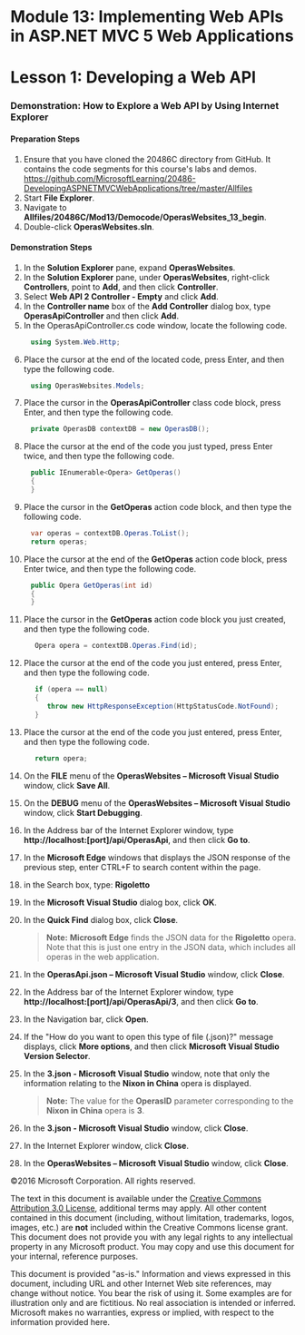 ﻿# Module 13: Implementing Web APIs in ASP.NET MVC 5 Web Applications

# Lesson 1: Developing a Web API

### Demonstration: How to Explore a Web API by Using Internet Explorer

#### Preparation Steps

1. Ensure that you have cloned the 20486C directory from GitHub. It contains the code segments for this course's labs and demos. https://github.com/MicrosoftLearning/20486-DevelopingASPNETMVCWebApplications/tree/master/Allfiles
2. Start **File Explorer**.
3. Navigate to **Allfiles/20486C/Mod13/Democode/OperasWebsites_13_begin**.
4. Double-click **OperasWebsites.sln**.

#### Demonstration Steps

1. In the **Solution Explorer** pane, expand **OperasWebsites**.
2. In the **Solution Explorer** pane, under **OperasWebsites**, right-click **Controllers**, point to **Add**, and then click **Controller**.
3. Select **Web API 2 Controller - Empty** and click **Add**.
4. In the **Controller name** box of the **Add Controller** dialog box, type **OperasApiController** and then click **Add**.
5. In the OperasApiController.cs code window, locate the following code.

  ```cs
       using System.Web.Http;
```
6. Place the cursor at the end of the located code, press Enter, and then type the following code.

  ```cs
       using OperasWebsites.Models;
```
7. Place the cursor in the **OperasApiController** class code block, press Enter, and then type the following code.

  ```cs
       private OperasDB contextDB = new OperasDB();
```
8. Place the cursor at the end of the code you just typed, press Enter twice, and then type the following code.

  ```cs
       public IEnumerable<Opera> GetOperas()
       {
       }
```
9. Place the cursor in the **GetOperas** action code block, and then type the following code.

  ```cs
       var operas = contextDB.Operas.ToList();
       return operas;
```
10. Place the cursor at the end of the **GetOperas** action code block, press Enter twice, and then type the following code.

  ```cs
       public Opera GetOperas(int id)
       {
       }
```
11. Place the cursor in the **GetOperas** action code block you just created, and then type the following code.

  ```cs
        Opera opera = contextDB.Operas.Find(id);
```
12. Place the cursor at the end of the code you just entered, press Enter, and then type the following code.

  ```cs
        if (opera == null)
        {
           throw new HttpResponseException(HttpStatusCode.NotFound);
        }
```
13. Place the cursor at the end of the code you just entered, press Enter, and then type the following code.

  ```cs
        return opera;
```
14. On the **FILE** menu of the **OperasWebsites – Microsoft Visual Studio** window, click **Save All**.
15. On the **DEBUG** menu of the **OperasWebsites – Microsoft Visual Studio** window, click **Start Debugging**.
16. In the Address bar of the Internet Explorer window, type **http://localhost:[port]/api/OperasApi**, and then click **Go to**.
17. In the **Microsoft Edge** windows that displays the JSON response of the previous step, enter CTRL+F to search content within the page.
18. in the Search box, type: **Rigoletto**
21. In the **Microsoft Visual Studio** dialog box, click **OK**.
22. In the **Quick Find** dialog box, click **Close**.

    >**Note:** **Microsoft Edge** finds the JSON data for the **Rigoletto** opera. Note that this is just one entry in the JSON data, which includes all operas in the web application.

23. In the **OperasApi.json – Microsoft Visual Studio** window, click **Close**.
24. In the Address bar of the Internet Explorer window, type **http://localhost:[port]/api/OperasApi/3**, and then click **Go to**.
25. In the Navigation bar, click **Open**.
26. If the &quot;How do you want to open this type of file (.json)?&quot; message displays, click **More options**, and then click **Microsoft Visual Studio Version Selector**.
27. In the **3.json - Microsoft Visual Studio** window, note that only the information relating to the **Nixon in China** opera is displayed.

    >**Note:** The value for the **OperasID** parameter corresponding to the **Nixon in China** opera is **3**.

28. In the **3.json - Microsoft Visual Studio** window, click **Close**.
29. In the Internet Explorer window, click **Close**.
30. In the **OperasWebsites – Microsoft Visual Studio** window, click **Close**.

©2016 Microsoft Corporation. All rights reserved.

The text in this document is available under the  [Creative Commons Attribution 3.0 License](https://creativecommons.org/licenses/by/3.0/legalcode), additional terms may apply. All other content contained in this document (including, without limitation, trademarks, logos, images, etc.) are  **not**  included within the Creative Commons license grant. This document does not provide you with any legal rights to any intellectual property in any Microsoft product. You may copy and use this document for your internal, reference purposes.

This document is provided &quot;as-is.&quot; Information and views expressed in this document, including URL and other Internet Web site references, may change without notice. You bear the risk of using it. Some examples are for illustration only and are fictitious. No real association is intended or inferred. Microsoft makes no warranties, express or implied, with respect to the information provided here. 
